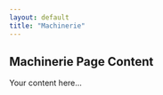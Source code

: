 ```yaml
---
layout: default
title: "Machinerie"
---
```

<h2>Machinerie Page Content</h2>
<p>Your content here...</p>

